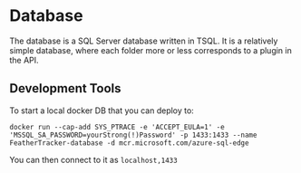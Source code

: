 # Database

The database is a SQL Server database written in TSQL.
It is a relatively simple database, where each folder more or less corresponds to a 
plugin in the API.

## Development Tools
To start a local docker DB that you can deploy to:

`docker run --cap-add SYS_PTRACE -e 'ACCEPT_EULA=1' -e 'MSSQL_SA_PASSWORD=yourStrong(!)Password' -p 1433:1433 --name FeatherTracker-database -d mcr.microsoft.com/azure-sql-edge`

You can then connect to it as `localhost,1433`